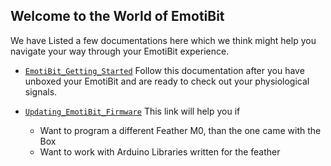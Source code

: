 ## Welcome to the World of EmotiBit

We have Listed a few documentations here which we think might help you navigate your way through your EmotiBit experience.
- [`EmotiBit_Getting_Started`](./EmotiBit_Getting_Started.md)
Follow this documentation after you have unboxed your EmotiBit and are ready to check out your physiological signals.

- [`Updating_EmotiBit_Firmware`](./Updating_EmotiBit_Firmware.md)
This link will help you if
  - Want to program a different Feather M0, than the one came with the Box
  - Want to work with Arduino Libraries written for the feather

